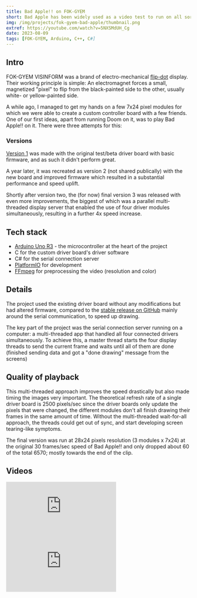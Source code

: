 ```yaml
---
title: Bad Apple!! on FOK-GYEM 
short: Bad Apple has been widely used as a video test to run on all sorts of devices, and I got it running on a FOK-GYEM brand flip-dot and the YouTube video about it now has over 17000 views.
img: /img/projects/fok-gyem-bad-apple/thumbnail.png
extref: https://youtube.com/watch?v=5NXSMdUH_Cg
date: 2023-08-09
tags: [FOK-GYEM, Arduino, C++, C#]
---
```


## Intro
FOK-GYEM VISINFORM was a brand of electro-mechanical
[flip-dot](https://en.wikipedia.org/wiki/Flip-disc_display) display. Their
working principle is simple: An electromagnet forces a small, magnetized
"pixel" to flip from the black-painted side to the other, usually white- or
yellow-painted side. 

A while ago, I managed to get my hands on a few 7x24 pixel modules for which we
were able to create a custom controller board with a few friends. One of our
first ideas, apart from running Doom on it, was to play Bad Apple!! on it. There
were three attempts for this:

### Versions
[Version 1](https://youtube.com/watch?v=i0c76rsW4KI) was made with the original
test/beta driver board with basic firmware, and as such it didn't perform great.

A year later, it was recreated as version 2 (not shared publically) with
the new board and improved firmware which resulted in a substantial performance
and speed uplift.

Shortly after version two, the (for now) final version 3 was released with even
more improvements, the biggest of which was a parallel multi-threaded display
server that enabled the use of four driver modules simultaneously, resulting in
a further 4x speed increase.

## Tech stack
* [Arduino Uno R3](https://store.arduino.cc/en-hu/products/arduino-uno-rev3) -
  the microcontroller at the heart of the project
* C for the custom driver board's driver software
* C# for the serial connection server
* [PlatformIO](https://platformio.org/) for development
* [FFmpeg](https://www.ffmpeg.org/) for preprocessing the video (resolution and color)

## Details
The project used the existing driver board without any modifications but had
altered firmware, compared to the [stable release on
GitHub](https://github.com/zsotroav/FOK-GYEM) mainly around the serial
communication, to speed up drawing.

The key part of the project was the serial connection server running on a
computer: a multi-threaded app that handled all four connected drivers
simultaneously. To achieve this, a master thread starts the four display threads
to send the current frame and waits until all of them are done (finished sending
data and got a "done drawing" message from the screens)

## Quality of playback
This multi-threaded approach improves the speed drastically but also made
timing the images very important. The theoretical refresh rate of a single
driver board is 2500 pixels/sec since the driver boards only update the pixels
that were changed, the different modules don't all finish drawing their frames
in the same amount of time. Without the multi-threaded wait-for-all approach, the
threads could get out of sync, and start developing screen tearing-like
symptoms.

The final version was run at 28x24 pixels resolution (3 modules x 7x24) at the
original 30 frames/sec speed of Bad Apple!! and only dropped about 60 of the
total 6570; mostly towards the end of the clip. 

## Videos

<div class="my-2 has-text-centered">
<iframe class="yt-video" src="https://www.youtube.com/embed/5NXSMdUH_Cg" title="Version 3 - YouTube video player" frameborder="0" allow="accelerometer; autoplay; clipboard-write; encrypted-media; gyroscope; picture-in-picture; web-share" referrerpolicy="strict-origin-when-cross-origin" allowfullscreen></iframe>
<iframe class="yt-video" src="https://www.youtube.com/embed/i0c76rsW4KI" title="Version 1 - YouTube video player" frameborder="0" allow="accelerometer; autoplay; clipboard-write; encrypted-media; gyroscope; picture-in-picture; web-share" referrerpolicy="strict-origin-when-cross-origin" allowfullscreen></iframe>
</div>

